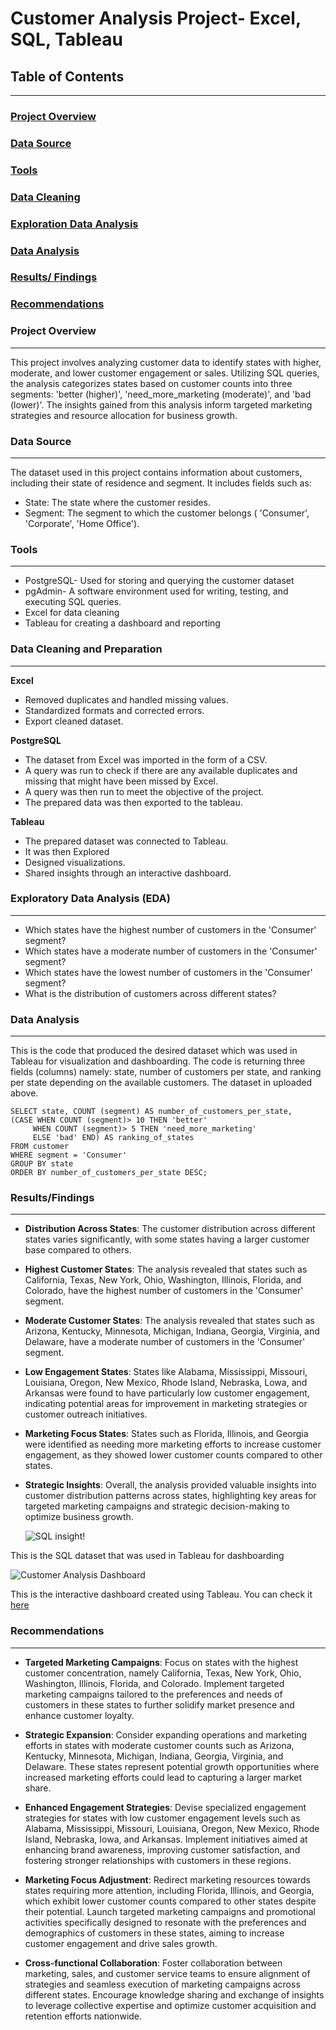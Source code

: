   #  Customer Analysis Project- Excel, SQL, Tableau

## Table of Contents
---
### [Project Overview](project-overview)
### [Data Source](data-source)
### [Tools](tools)
### [Data Cleaning](data-cleaning)
### [Exploration Data Analysis](exploration-data-analysis)
### [Data Analysis](data-analysis)
### [Results/ Findings](results/findings)
### [Recommendations](recommendations)



### Project Overview
---
This project involves analyzing customer data to identify states with higher, moderate, and lower customer engagement or sales. Utilizing SQL queries, the analysis categorizes states based on customer counts into three segments: 'better (higher)', 'need_more_marketing (moderate)', and 'bad (lower)'. The insights gained from this analysis inform targeted marketing strategies and resource allocation for business growth.

### Data Source
---

The dataset used in this project contains information about customers, including their state of residence and segment. It includes fields such as:

- State: The state where the customer resides.
- Segment: The segment to which the customer belongs ( 'Consumer', 'Corporate', 'Home Office').

### Tools 
---
- PostgreSQL- Used for storing and querying the customer dataset 
- pgAdmin- A software environment used for writing, testing, and executing SQL queries. 
- Excel for data cleaning
- Tableau for creating a dashboard and reporting

### Data Cleaning and Preparation
---
**Excel**

- Removed duplicates and handled missing values.
- Standardized formats and corrected errors.
- Export cleaned dataset.
  
**PostgreSQL**

- The dataset from Excel was imported in the form of a CSV.
- A query was run to check if there are any available duplicates and missing that might have been missed by Excel.
- A query was then run to meet the objective of the project.
-  The prepared data was then exported to the tableau.
  
**Tableau**

- The prepared dataset was connected to Tableau.
- It was then Explored
- Designed visualizations.
- Shared insights through an interactive dashboard.

### Exploratory Data Analysis (EDA)
---
- Which states have the highest number of customers in the 'Consumer' segment?
- Which states have a moderate number of customers in the 'Consumer' segment?
- Which states have the lowest number of customers in the 'Consumer' segment?
- What is the distribution of customers across different states?


### Data Analysis
---
This is the code that produced the desired dataset which was used in Tableau for visualization and dashboarding. The code is returning three fields (columns) namely: state, number of customers per state, and ranking per state depending on the available customers. The dataset in uploaded above.
```slq
SELECT state, COUNT (segment) AS number_of_customers_per_state, 
(CASE WHEN COUNT (segment)> 10 THEN 'better'
     WHEN COUNT (segment)> 5 THEN 'need_more_marketing'
	 ELSE 'bad' END) AS ranking_of_states
FROM customer
WHERE segment = 'Consumer'
GROUP BY state
ORDER BY number_of_customers_per_state DESC;
```
### Results/Findings
---
- **Distribution Across States**: The customer distribution across different states varies significantly, with some states having a larger customer base compared to others.
  
- **Highest Customer States**: The analysis revealed that states such as California, Texas, New York, Ohio, Washington, Illinois, Florida, and Colorado, have the highest number of customers in the 'Consumer' segment.

- **Moderate Customer States**: The analysis revealed that states such as Arizona, Kentucky, Minnesota, Michigan, Indiana, Georgia, Virginia, and Delaware, have a moderate number of customers in the 'Consumer' segment.

- **Low Engagement States**: States like Alabama, Mississippi, Missouri, Louisiana, Oregon, New Mexico, Rhode Island, Nebraska, Lowa, and Arkansas were found to have particularly low customer engagement, indicating potential areas for improvement in marketing strategies or customer outreach initiatives.
  
- **Marketing Focus States**: States such as Florida, Illinois, and Georgia were identified as needing more marketing efforts to increase customer engagement, as they showed lower customer counts compared to other states.

- **Strategic Insights**: Overall, the analysis provided valuable insights into customer distribution patterns across states, highlighting key areas for targeted marketing campaigns and strategic decision-making to optimize business growth.

  
  ![SQL insight](https://github.com/Clifford254KE/SQL/assets/140185917/b1be4b9a-fd90-46a6-8a9b-8908ae0bb47a)!
  
This is the SQL dataset that was used in Tableau for dashboarding


![Customer Analysis Dashboard](https://github.com/Clifford254KE/Customer-Analysis/assets/140185917/f16d1930-2280-44ef-8c07-91cd6e9227bf)

This is the interactive dashboard created using Tableau. You can check it [here](https://public.tableau.com/app/profile/cliffford.otieno/viz/CustomerAnalysisDashboard_17104082861570/CustomerAnalysisDashboard?publish=yes)

### Recommendations
---
- **Targeted Marketing Campaigns**: Focus on states with the highest customer concentration, namely California, Texas, New York, Ohio, Washington, Illinois, Florida, and Colorado. Implement targeted marketing campaigns tailored to the preferences and needs of customers in these states to further solidify market presence and enhance customer loyalty.

- **Strategic Expansion**: Consider expanding operations and marketing efforts in states with moderate customer counts such as Arizona, Kentucky, Minnesota, Michigan, Indiana, Georgia, Virginia, and Delaware. These states represent potential growth opportunities where increased marketing efforts could lead to capturing a larger market share.

- **Enhanced Engagement Strategies**: Devise specialized engagement strategies for states with low customer engagement levels such as Alabama, Mississippi, Missouri, Louisiana, Oregon, New Mexico, Rhode Island, Nebraska, Iowa, and Arkansas. Implement initiatives aimed at enhancing brand awareness, improving customer satisfaction, and fostering stronger relationships with customers in these regions.

- **Marketing Focus Adjustment**: Redirect marketing resources towards states requiring more attention, including Florida, Illinois, and Georgia, which exhibit lower customer counts compared to other states despite their potential. Launch targeted marketing campaigns and promotional activities specifically designed to resonate with the preferences and demographics of customers in these states, aiming to increase customer engagement and drive sales growth.

- **Cross-functional Collaboration**: Foster collaboration between marketing, sales, and customer service teams to ensure alignment of strategies and seamless execution of marketing campaigns across different states. Encourage knowledge sharing and exchange of insights to leverage collective expertise and optimize customer acquisition and retention efforts nationwide.
